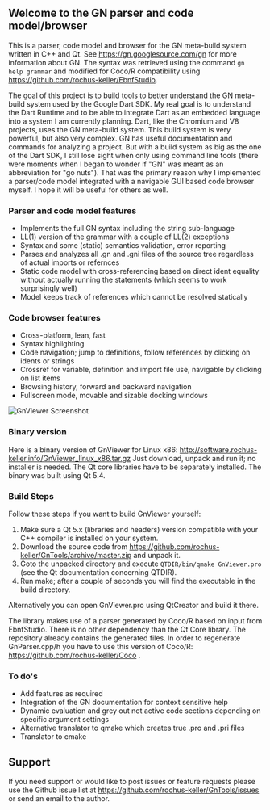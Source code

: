 ## Welcome to the GN parser and code model/browser

This is a parser, code model and browser for the GN meta-build system written in C++ and Qt. See https://gn.googlesource.com/gn for more information about GN. The syntax was retrieved using the command `gn help grammar` and modified for Coco/R compatibility using https://github.com/rochus-keller/EbnfStudio. 

The goal of this project is to build tools to better understand the GN meta-build system used by the Google Dart SDK. My real goal is to understand the Dart Runtime and to be able to integrate Dart as an embedded language into a system I am currently planning. Dart, like the Chromium and V8 projects, uses the GN meta-build system. This build system is very powerful, but also very complex. GN has useful documentation and commands for analyzing a project. But with a build system as big as the one of the Dart SDK, I still lose sight when only using command line tools (there were moments when I began to wonder if "GN" was meant as an abbreviation for "go nuts"). That was the primary reason why I implemented a parser/code model integrated with a navigable GUI based code browser myself. I hope it will be useful for others as well.

### Parser and code model features

- Implements the full GN syntax including the string sub-language
- LL(1) version of the grammar with a couple of LL(2) exceptions
- Syntax and some (static) semantics validation, error reporting
- Parses and analyzes all .gn and .gni files of the source tree regardless of actual imports or refernces
- Static code model with cross-referencing based on direct ident equality without actually running the statements (which seems to work surprisingly well)
- Model keeps track of references which cannot be resolved statically

### Code browser features

- Cross-platform, lean, fast
- Syntax highlighting
- Code navigation; jump to definitions, follow references by clicking on idents or strings
- Crossref for variable, definition and import file use, navigable by clicking on list items
- Browsing history, forward and backward navigation
- Fullscreen mode, movable and sizable docking windows


![GnViewer Screenshot](http://software.rochus-keller.info/GnViewer_Screenshot_1.png)


### Binary version

Here is a binary version of GnViewer for Linux x86: http://software.rochus-keller.info/GnViewer_linux_x86.tar.gz
Just download, unpack and run it; no installer is needed. The Qt core libraries have to be separately installed. The binary was built using Qt 5.4.

### Build Steps

Follow these steps if you want to build GnViewer yourself:

1. Make sure a Qt 5.x (libraries and headers) version compatible with your C++ compiler is installed on your system.
1. Download the source code from https://github.com/rochus-keller/GnTools/archive/master.zip and unpack it.
1. Goto the unpacked directory and execute `QTDIR/bin/qmake GnViewer.pro` (see the Qt documentation concerning QTDIR).
1. Run make; after a couple of seconds you will find the executable in the build directory.

Alternatively you can open GnViewer.pro using QtCreator and build it there.

The library makes use of a parser generated by Coco/R based on input from EbnfStudio. There is no other dependency than the Qt Core library.
The repository already contains the generated files. In order to regenerate GnParser.cpp/h you have to use this version of Coco/R: https://github.com/rochus-keller/Coco .

### To do's

- Add features as required
- Integration of the GN documentation for context sensitive help
- Dynamic evaluation and grey out not active code sections depending on specific argument settings
- Alternative translator to qmake which creates true .pro and .pri files
- Translator to cmake

## Support
If you need support or would like to post issues or feature requests please use the Github issue list at https://github.com/rochus-keller/GnTools/issues or send an email to the author.



